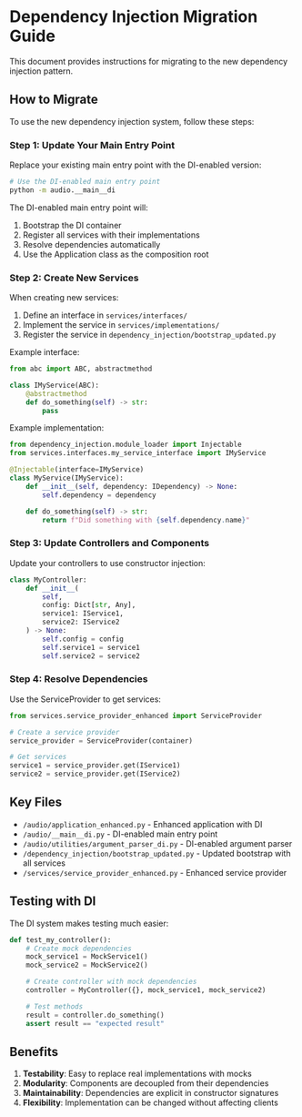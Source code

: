 # Dependency Injection Migration Guide

This document provides instructions for migrating to the new dependency injection pattern.

## How to Migrate

To use the new dependency injection system, follow these steps:

### Step 1: Update Your Main Entry Point

Replace your existing main entry point with the DI-enabled version:

```bash
# Use the DI-enabled main entry point
python -m audio.__main__di
```

The DI-enabled main entry point will:
1. Bootstrap the DI container
2. Register all services with their implementations
3. Resolve dependencies automatically
4. Use the Application class as the composition root

### Step 2: Create New Services

When creating new services:

1. Define an interface in `services/interfaces/`
2. Implement the service in `services/implementations/`
3. Register the service in `dependency_injection/bootstrap_updated.py`

Example interface:
```python
from abc import ABC, abstractmethod

class IMyService(ABC):
    @abstractmethod
    def do_something(self) -> str:
        pass
```

Example implementation:
```python
from dependency_injection.module_loader import Injectable
from services.interfaces.my_service_interface import IMyService

@Injectable(interface=IMyService)
class MyService(IMyService):
    def __init__(self, dependency: IDependency) -> None:
        self.dependency = dependency

    def do_something(self) -> str:
        return f"Did something with {self.dependency.name}"
```

### Step 3: Update Controllers and Components

Update your controllers to use constructor injection:

```python
class MyController:
    def __init__(
        self,
        config: Dict[str, Any],
        service1: IService1,
        service2: IService2
    ) -> None:
        self.config = config
        self.service1 = service1
        self.service2 = service2
```

### Step 4: Resolve Dependencies

Use the ServiceProvider to get services:

```python
from services.service_provider_enhanced import ServiceProvider

# Create a service provider
service_provider = ServiceProvider(container)

# Get services
service1 = service_provider.get(IService1)
service2 = service_provider.get(IService2)
```

## Key Files

- `/audio/application_enhanced.py` - Enhanced application with DI
- `/audio/__main__di.py` - DI-enabled main entry point
- `/audio/utilities/argument_parser_di.py` - DI-enabled argument parser
- `/dependency_injection/bootstrap_updated.py` - Updated bootstrap with all services
- `/services/service_provider_enhanced.py` - Enhanced service provider

## Testing with DI

The DI system makes testing much easier:

```python
def test_my_controller():
    # Create mock dependencies
    mock_service1 = MockService1()
    mock_service2 = MockService2()

    # Create controller with mock dependencies
    controller = MyController({}, mock_service1, mock_service2)

    # Test methods
    result = controller.do_something()
    assert result == "expected result"
```

## Benefits

1. **Testability**: Easy to replace real implementations with mocks
2. **Modularity**: Components are decoupled from their dependencies
3. **Maintainability**: Dependencies are explicit in constructor signatures
4. **Flexibility**: Implementation can be changed without affecting clients
